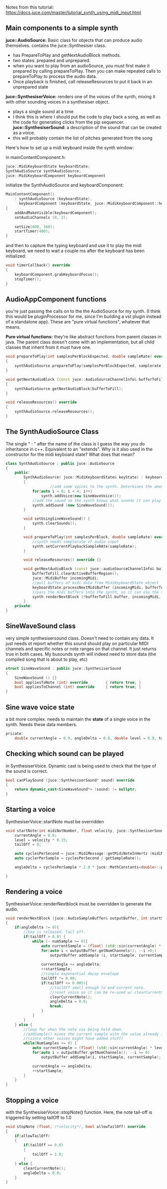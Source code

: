 Notes from this tutorial: https://docs.juce.com/master/tutorial_synth_using_midi_input.html
## Main components to a simple synth

**juce::AudioSource:** Basic class for objects that can produce audio themselves. contains the juce::Synthesiser class. 
- has PrepareToPlay and getNextAudioBlock methods.
- two states: prepared and unprepared. 
- when you want to play from an audioSource, you must first make it prepared by calling prepareToPlay. Then you can make repeated calls to prepareToPlay to process the audio data.
- Once playback is finished, call releaseResources to put it back in an unprepared state

**juce::SynthesiserVoice:** renders one of the voices of the synth, mixing it with other sounding voices in a synthesiser object.
- plays a single sound at a time
- I think this is where I should put the code to play back a song, as well as the code for generating clicks from the pip sequencer. 
**juce::SynthesiserSound:** a description of the sound that can be created as a voice. 
- this will probably contain the list of pitches generated from the song

Here's how to set up a midi keyboard inside the synth window:

in mainContentComponent.h:
```c++
juce::MidiKeyboardState keyboardState;
SynthAudioSource synthAudioSource;
juce::MidiKeyboardComponent keyboardComponent
```
initialize the SynthAudioSource and keyboardComponent:
```c++
MainContentComponent() 
	: synthAudioSource (keyboardState),
	  keyboardComponent (keyboardState, juce::MidiKeyboardComponent::horizontalKeyboard)
{
	addAndMakeVisible(keyboardComponent);
	setAudioChannels (0, 2);
	
	setSize(600, 160);
	startTimer(400);
}

```

and then to capture the typing keyboard and use it to play the midi keyboard, we need to wait a couple ms after the keyboard has been initialized:
```c++
void timerCallback() override
{
	keyboardComponent.grabKeyboardFocus();
	stopTimer();
}
```

## AudioAppComponent functions


you're just passing the calls on to the the AudioSource for my synth. (I think this would be pluginProcessor for me, since I'm building a vst plugin instead of a standalone app).
These are "pure virtual functions", whatever that means.

**Pure virtual functions:** they're like abstract functions from parent classes in java. The parent class doesn't come with an implementation, but all child classes that inherit from it must have one. 

```c++
void prepareToPlay(int samplesPerBlockExpected, double sampleRate) override
{
	synthAudioSource.prepareToPlay(samplesPerBlockExpected, samplerate);
}

void getNextAudioBlock (const juce::AudioSourceChannelInfo& bufferToFill) override 
{
	synthAudioSource.getNextAudioBlock(bufferToFill);
}

void releaseResources() override
{
	synthAudioSource.releaseResources();
}
```

## The SynthAudioSource Class

The single " : " after the name of the class is I guess the way you do inheritance in c++. Equivalent to an "extends". Why is it also used in the constructor for the midi keyboard state? What does that mean?
```c++
class SynthAudioSource : public juce::AudioSource
{
	public:
		SynthAudioSource( juce::MidiKeyboardState& keyState) : keyboardState (keyState)
		{
					//add some voices to the synth. Determines the amount of polyphony
			for(auto i = 0; i < 4; i++)
				synth.addVoice(new SineWaveVoice());
			//add the sound so the synth knows what sounds it can play
			synth.addSound (new SineWaveSound());
		}

		void setUsingSineWaveSound() {
			synth.clearSounds();
		}

		void prepareToPlay(int samplesPerBlock, double sampleRate) override{
			//synth needs samplerate of audio input
			synth.setCurrentPlaybackSampleRAte(sampleRate);
		}

		void releaseResources() override {}

		void getNextAudioBlock (const juce::audioSourceChannelInfo& bufferToFill) override {
			bufferToFill.clearActiveBufferRegion();
			juce::MidiBuffer incomingMidi;
			//pull buffers of midi data from MidiKeyboardState object
			keyboardState.processNextMidiBuffer (incomingMidi, bufferToFill.startSample. bufferToFill.numSamples, true);
			//pass the midi buffers into the synth, so it can use the timestamps for midi-on and midi-off messages to render the voices
			synth.renderNextBlock (*bufferToFill.buffer, incomingMidi, bufferToFill.startSample, bufferToFill.numSamples);
		}
	private:
}
```

## SineWaveSound class

very simple synthesisersound class. Doesn't need to contain any data. It just needs ot report whether this sound should play on particular MIDI channels and specific notes or note ranges on that channel. It just returns true in both cases.
My busounds synth will indeed need to store data (the compiled song that is about to play, etc)

```c++
struct SineWaveSound : public juce::SynthesiserSound
{
	SineWaveSound () {}
	bool appliesToNote (int) override        { return true; }
	bool appliesToChannel (int) override     { return true; }
}
```

## Sine wave voice state
a bit more complex. needs to maintain the **state** of a single voice in the synth. Needs these data members.
```c++
pricate:
	double currentAngle = 0.9, angleDelta = 0.0, double level = 0.0, tailOff = 0.0;
```

## Checking which sound can be played
in SynthesiserVoice. Dynamic cast is being used to check that the type of the sound is correct. 

```c++
bool canPlaySound (juce::SynthesiserSound* sound) override
{
	return dynamic_cast<SineWaveSound*> (sound) != nullptr;
}
```

## Starting a voice

SynthesiserVoice::startNote must be overridden
```c++
void startNote(int midiNotNumber, float velocity, juce::SynthesiserSound*, int  /* currentPitchWheelPosition */) override{
	currentAngle = 0.0;
	level = velocity * 0.15;
	tailOff = 0;

	auto cyclesPerSecond = juce::MidiMessage::getMidiNoteInHertz (midiNoteNumber);
	auto cyclerPerSample = cyclesPerSecond / getSampleRate();

	angleDelta = cyclesPerSample * 2.0 * juce::MathConstants<double>::pi;

}
```

## Rendering a voice

SynthesiserVoice::renderNextblock must be overridden to generate the audio.
```c++
void renderNextBlock (juce::AudioSampleBuffer& outputBuffer, int startSample, int numSamples) override 
{
	if(angleDelta != 0){
		//key is released. Tail off.
		if(tailOff > 0.0) {
			while (--numSample >= 0){
				auto currentSample = (float) (std::sin(currentAngle) * level * tailOff);
				for(auto i = outputBuffer.getNumChannels(); --i >0;)
					outputBuffer.addSample (i, startSample, currentSample);
	
				currentAngle += angleDelta;
				++startSample;
				//simple exponential decay envelope
				tailOff *= 0.99;
				if(tailOff <= 0.005){
					//tailOff small enough to end current note.
					//reset voice so it can be re-used w/ clearCurrentNote
					clearCurrentNote();
					angleDelta = 0.0;
					break;
				}
			}
		}
	} else {
		//loop for when the note ios being held down.
		//addSample() mixes the current sample with the value already in the buffer at that position 
		//(since other voices might have added stuff)
		while(NumSamples >= 0) {
			auto currentSample = (float) (std::sin(currentAngle) * level);
			for(auto i = outputBuffer.getNumChannels(); --i >= 0)
				outputBuffer.addSample(i, startSample, currentSample);

			currentAngle += angleDelta;
			++startSample;
		}
	}
}
```


## Stopping a voice
with the SynthesiserVoice::stopNote() function. 
Here, the note tail-off is triggered by setting tailOff to 1.0
```c++
void stopNote (float, /*velocity*/, bool allowTailOff) override
{
	if(allowTailOff)
	{
		if(tailOff == 0.0)
		{
			tailOff = 1.0;
		}
	} else {
		clearCurrentNote();
		angleDelta = 0.0;
	}
}

```